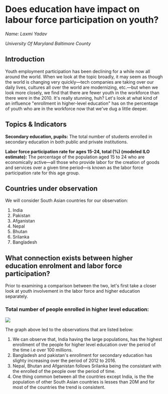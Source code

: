 # Does education have impact on labour force participation on youth?
*Name: Laxmi Yadav*

*University Of Maryland Baltimore County*

## Introduction

Youth employment participation has been declining for a while now all around the world. When we look at the topic broadly, it may seem as though the world is changing very quickly—tech companies are taking over our daily lives, cultures all over the world are modernizing, etc.—but when we look more closely, we find that there are fewer youth in the workforce than there were in the 2010. It's really stunning, huh? Let's look at what kind of an influence "enrollment in higher-level education" has on the percentage of youth who are in the workforce now that we've dug a little deeper.

## Topics & Indicators
**Secondary education, pupils:** The total number of students enrolled in secondary education in both public and private institutions.

**Labor force participation rate for ages 15-24, total (%) (modeled ILO estimate):** The percentage of the population aged 15 to 24 who are economically active—all those who provide labor for the creation of goods and services over a given time period—is known as the labor force participation rate for this age group.

## Countries under observation
We will consider South Asian countries for our observation:
1. India
2. Pakistan
3. Afganistan
4. Nepal
5. Bhutan
6. Srilanka
7. Bangladesh

## What connection exists between higher education enrolment and labor force participation?
Prior to examining a comparison between the two, let's first take a closer look at youth involvement in the labor force and higher education separately.

### Total number of people enrolled in higher level education:
![](newplot(4).png)

The graph above led to the observations that are listed below:
1. We can observe that, India having the large populations, has the highest enrollment of the people for higher level education over the period of the time i.e over 100 millions.
2. Bangladesh and pakistan's enrollment for secondary education has slighty increasing over the period of 2012 to 2016.
3. Nepal, Bhutan and Afganistan follows Srilanka being the consistant with the enrolled of the people over the period of time.
4. One thing common between all the countries except India, is the the population of other South Asian countries is lesses than 20M and for most of the countries the trend is consistent.

